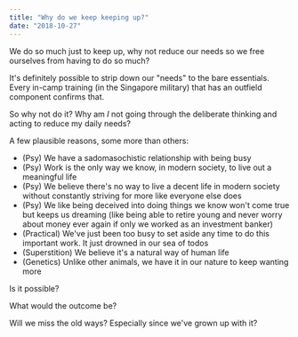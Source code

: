 ```yaml
---
title: "Why do we keep keeping up?"
date: "2018-10-27"
---
```


We do so much just to keep up, why not reduce our needs so we free ourselves from having to do so much?

It's definitely possible to strip down our "needs" to the bare essentials. Every in-camp training (in the Singapore military) that has an outfield component confirms that.

So why not do it? Why am _I_ not going through the deliberate thinking and acting to reduce my daily needs?

A few plausible reasons, some more than others:

- (Psy) We have a sadomasochistic relationship with being busy
- (Psy) Work is the only way we know, in modern society, to live out a meaningful life
- (Psy) We believe there's no way to live a decent life in modern society without constantly striving for more like everyone else does
- (Psy) We like being deceived into doing things we know won't come true but keeps us dreaming (like being able to retire young and never worry about money ever again if only we worked as an investment banker)
- (Practical) We've just been too busy to set aside any time to do this important work. It just drowned in our sea of todos
- (Superstition) We believe it's a natural way of human life
- (Genetics) Unlike other animals, we have it in our nature to keep wanting more

Is it possible?

What would the outcome be?

Will we miss the old ways? Especially since we've grown up with it?
